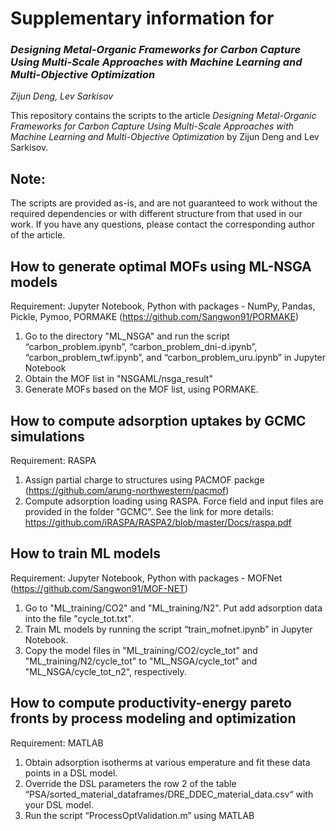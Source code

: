 # Supplementary information for 
### *Designing Metal-Organic Frameworks for Carbon Capture Using Multi-Scale Approaches with Machine Learning and Multi-Objective Optimization*

*Zijun Deng, Lev Sarkisov*


This repository contains the scripts to the article *Designing Metal-Organic Frameworks for Carbon Capture Using Multi-Scale Approaches with Machine Learning and Multi-Objective Optimization* by Zijun Deng and Lev Sarkisov. 


Note:
-----
The scripts are provided as-is, and are not guaranteed to work without the required dependencies or with different structure from that used in our work. If you have any questions, please contact the corresponding author of the article.


##	How to generate optimal MOFs using ML-NSGA models
Requirement: Jupyter Notebook, Python with packages - NumPy, Pandas, Pickle, Pymoo, PORMAKE (https://github.com/Sangwon91/PORMAKE)

1.	Go to the directory "ML_NSGA" and run the script “carbon_problem.ipynb”, “carbon_problem_dni-d.ipynb”, “carbon_problem_twf.ipynb”, and “carbon_problem_uru.ipynb” in Jupyter Notebook
2.	Obtain the MOF list in "NSGAML/nsga_result"
3.	Generate MOFs based on the MOF list, using PORMAKE.


##	How to compute adsorption uptakes by GCMC simulations
Requirement: RASPA

1.	Assign partial charge to structures using PACMOF packge (https://github.com/arung-northwestern/pacmof)
2.	Compute adsorption loading using RASPA. Force field and input files are provided in the folder "GCMC".  See the link for more details: https://github.com/iRASPA/RASPA2/blob/master/Docs/raspa.pdf


##	How to train ML models
Requirement: Jupyter Notebook, Python with packages - MOFNet (https://github.com/Sangwon91/MOF-NET)

1.	Go to "ML_training/CO2" and "ML_training/N2". Put add adsorption data into the file "cycle_tot.txt".
2.	Train ML models by running the script “train_mofnet.ipynb” in Jupyter Notebook.
3.	Copy the model files in "ML_training/CO2/cycle_tot" and "ML_training/N2/cycle_tot" to "ML_NSGA/cycle_tot" and "ML_NSGA/cycle_tot_n2", respectively.


##	How to compute productivity-energy pareto fronts by process modeling and optimization
Requirement: MATLAB
1.	Obtain adsorption isotherms at various emperature and fit these data points in a DSL model.
2.	Override the DSL parameters the row 2 of the table “PSA/sorted_material_dataframes/DRE_DDEC_material_data.csv“ with your DSL model. 
3.	Run the script “ProcessOptValidation.m” using MATLAB
